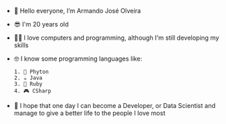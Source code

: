 - 👋 Hello everyone, I’m Armando José Olveira
- 😎 I'm 20 years old
- 👨‍💻 I love computers and programming, although I'm still developing my skills
- 🤓 I know some programming languages like:

      1. 🐍 Phyton
      2. ☕ Java
      3. 💎 Ruby
      4. 🎮 CSharp
      
- 💭 I hope that one day I can become a Developer, or Data Scientist and manage to give a better life to the people I love most

<!---
armandoj-oliveira/armandoj-oliveira is a ✨ special ✨ repository because its `README.md` (this file) appears on your GitHub profile.
You can click the Preview link to take a look at your changes.
--->
